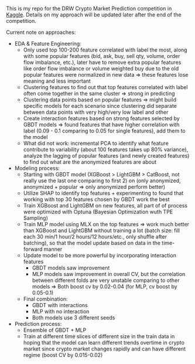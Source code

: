 This is my repo for the DRW Crypto Market Prediction competition in [Kaggle](https://www.kaggle.com/competitions/drw-crypto-market-prediction/overview). Details on my approach will be updated later after the end of the competition.

Current note on approaches:
- EDA & Feature Engineering: 
    + Only used top 100-200 feature correlated with label the most, along with some popular features (bid, ask, buy, sell qty, volume, order flow imbalance, etc.), later have to remove extra popular features like order flow imbalance or volume weighted buy due to the old popular features were normalized in new data => these features lose meaning and less important
    + Clustering features to find out that top features correlated with label often come together in the same cluster => strong in predicting
    + Clustering data points based on popular features => might build specific models for each scenario since clustering did separate between data points with very high/very low label and other
    + Create interaction features based on strong features selected by GBDT models 
    => found features that have higher correlation with label (0.09 - 0.1 comparing to 0.05 for single features), add them to the model
    + What did not work: incremental PCA to identify what feature contribute to variability (about 100 features takes up 80% variance), analyze the lagging of popular features (and newly created features) to find out what are the anonymized features are about
- Modeling process:
    + Starting with GBDT model (XGBoost > LightGBM > CatBoost, not really use the last one comparing to first 2) on (only anonymized, anonymized + popular => only anonymized perform better)
    + Utilize SHAP to identify top features + experimenting to found that working with top 30 features chosen by GBDT work the best
    + Train XGBoost and LightGBM on new features, all part of of process were optimized with Optuna (Bayesian Optimization wuth TPE Sampling)
    + Train MLP model using MLX on the top features => work much better than XGBoost and LightGBM without training a lot (batch size: fill each 30 min/1 hour/2 hours/12 hours/etc., only shuffle after batching), so that the model update based on data in the time-forward manner
    + Update model to be more powerful by incorporating interaction features
        - GBDT models saw improvement
        - MLP models saw improvement in overall CV, but the correlation between different folds are very unstable comparing to other models
        => Both boost cv by 0.02-0.04 (for MLP, cv boost by 0.05-0.1)
    + Final combination:
        - GBDT with interactions
        - MLP with no interaction
        - Both models use 3 different seeds
- Prediction process:
    + Ensemble of GBDT + MLP
    + Train at different time slices of different size in the train data in hoping that the model can learn different trends overtime in crypto market since crypto market changes rapidly and can have different regime (boost CV by 0.015-0.02)
